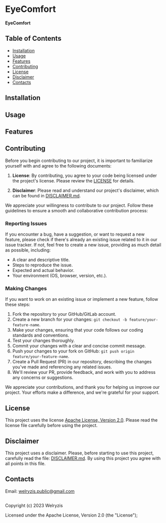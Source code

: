 # EyeComfort
**EyeComfort**


## Table of Contents
- [Installation](#installation)
- [Usage](#usage)
- [Features](#features)
- [Contributing](#contributing)
- [License](#license)
- [Disclaimer](#disclaimer)
- [Contacts](#contacts)


## Installation


## Usage


## Features


## Contributing
Before you begin contributing to our project, it is important to familiarize yourself with and agree to the following documents:

1. **License**: By contributing, you agree to your code being licensed under the project's license. Please review the [LICENSE](LICENSE) for details.

2. **Disclaimer**: Please read and understand our project's disclaimer, which can be found in [DISCLAIMER.md](DISCLAIMER.md). 

We appreciate your willingness to contribute to our project. Follow these guidelines to ensure a smooth and collaborative contribution process:


### Reporting Issues
If you encounter a bug, have a suggestion, or want to request a new feature, please check if there's already an existing issue related to it in our issue tracker. If not, feel free to create a new issue, providing as much detail as possible, including:

- A clear and descriptive title.
- Steps to reproduce the issue.
- Expected and actual behavior.
- Your environment (OS, browser, version, etc.).


### Making Changes
If you want to work on an existing issue or implement a new feature, follow these steps:

1. Fork the repository to your GitHub/GitLab account.
2. Create a new branch for your changes: `git checkout -b feature/your-feature-name`.
3. Make your changes, ensuring that your code follows our coding standards and conventions.
4. Test your changes thoroughly.
5. Commit your changes with a clear and concise commit message.
6. Push your changes to your fork on GitHub: `git push origin feature/your-feature-name`.
7. Create a Pull Request (PR) in our repository, describing the changes you've made and referencing any related issues.
8. We'll review your PR, provide feedback, and work with you to address any concerns or suggestions.

We appreciate your contributions, and thank you for helping us improve our project. Your efforts make a difference, and we're grateful for your support.


## License
This project uses the license [Apache License, Version 2.0](LICENSE). Please read the license file carefully before using the project.


## Disclaimer
This project uses a disclaimer. Please, before starting to use this project, carefully read the file: [DISCLAIMER.md](DISCLAIMER.md). By using this project you agree with all points in this file.


## Contacts
Email: welryzis.public@gmail.com


##
Copyright (c) 2023 Welryzis

Licensed under the Apache License, Version 2.0 (the "License");
